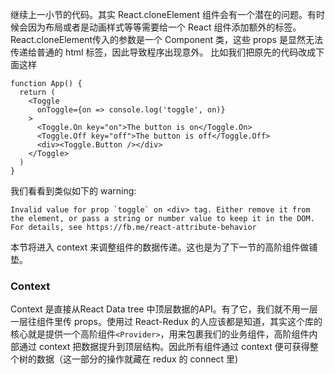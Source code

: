 继续上一小节的代码。其实 React.cloneElement 组件会有一个潜在的问题。有时候会因为布局或者是动画样式等等需要给一个 React 组件添加额外的标签。
React.cloneElement传入的参数是一个 Component 类，这些 props 是显然无法传递给普通的 html 标签，因此导致程序出现意外。
比如我们把原先的代码改成下面这样
```
function App() {
  return (
    <Toggle
      onToggle={on => console.log('toggle', on)}
    >
      <Toggle.On key="on">The button is on</Toggle.On>
      <Toggle.Off key="off">The button is off</Toggle.Off>
      <div><Toggle.Button /></div>
    </Toggle>
  )
}
```
我们看看到类似如下的 warning:
```
Invalid value for prop `toggle` on <div> tag. Either remove it from the element, or pass a string or number value to keep it in the DOM. For details, see https://fb.me/react-attribute-behavior
```


本节将进入 context 来调整组件的数据传递。这也是为了下一节的高阶组件做铺垫。


### Context
Context 是直接从React Data tree 中顶层数据的API。有了它，我们就不用一层一层往组件里传 props。使用过 React-Redux 的人应该都是知道，其实这个库的核心就是提供一个高阶组件`<Provider>`，用来包裹我们的业务组件，高阶组件内部通过 context 把数据提升到顶层结构。因此所有组件通过 context 便可获得整个树的数据（这一部分的操作就藏在 redux 的 connect 里)
